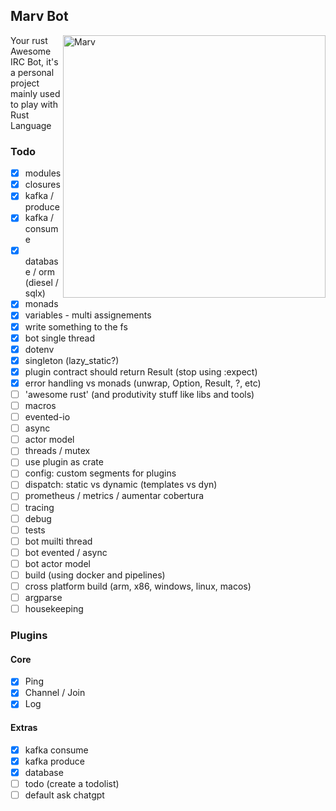 ## Marv Bot

<img src="https://i.pinimg.com/474x/c4/db/8d/c4db8d7643fcd1319b918397c57cfebc.jpg"
 alt="Marv" title="The man himself" align="right" height="420px" />

Your rust Awesome IRC Bot, it's a personal project mainly used to play with Rust Language

### Todo

- [x] modules
- [x] closures
- [x] kafka / produce
- [x] kafka / consume
- [x] database / orm (diesel / sqlx)
- [x] monads
- [x] variables - multi assignements
- [x] write something to the fs
- [x] bot single thread
- [x] dotenv
- [x] singleton (lazy_static?)
- [x] plugin contract should return Result (stop using :expect)
- [x] error handling vs monads (unwrap, Option, Result, ?, etc)
- [ ] 'awesome rust' (and produtivity stuff like libs and tools)
- [ ] macros
- [ ] evented-io
- [ ] async
- [ ] actor model
- [ ] threads / mutex
- [ ] use plugin as crate
- [ ] config: custom segments for plugins
- [ ] dispatch: static vs dynamic (templates vs dyn)
- [ ] prometheus / metrics / aumentar cobertura
- [ ] tracing
- [ ] debug
- [ ] tests
- [ ] bot muilti thread
- [ ] bot evented / async
- [ ] bot actor model
- [ ] build (using docker and pipelines)
- [ ] cross platform build (arm, x86, windows, linux, macos)
- [ ] argparse
- [ ] housekeeping

### Plugins

#### Core

- [x] Ping
- [x] Channel / Join
- [x] Log

#### Extras

- [x] kafka consume
- [x] kafka produce
- [x] database
- [ ] todo (create a todolist)
- [ ] default ask chatgpt
